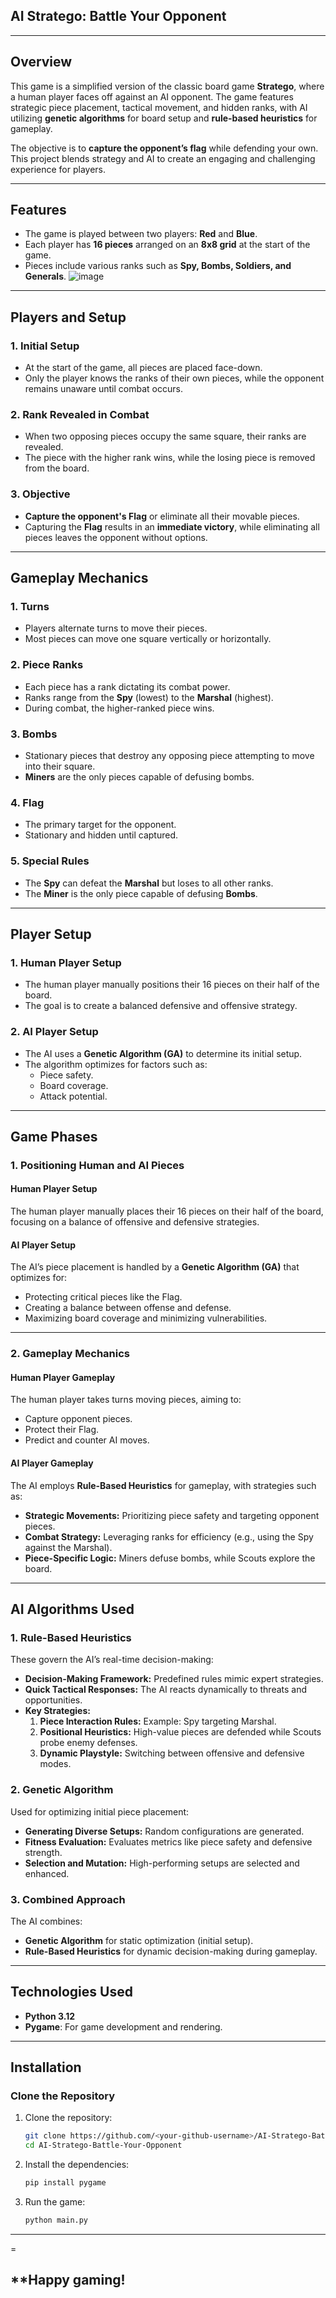 ## AI Stratego: Battle Your Opponent
---
## **Overview**
This game is a simplified version of the classic board game **Stratego**, where a human player faces off against an AI opponent. The game features strategic piece placement, tactical movement, and hidden ranks, with AI utilizing **genetic algorithms** for board setup and **rule-based heuristics** for gameplay. 

The objective is to **capture the opponent’s flag** while defending your own. This project blends strategy and AI to create an engaging and challenging experience for players.

---

## **Features**
- The game is played between two players: **Red** and **Blue**.
- Each player has **16 pieces** arranged on an **8x8 grid** at the start of the game.
- Pieces include various ranks such as **Spy, Bombs, Soldiers, and Generals**.
![image](https://github.com/user-attachments/assets/e8994677-2354-49bc-bac7-85b1572f6c0b)

---

## **Players and Setup**
### **1. Initial Setup**
- At the start of the game, all pieces are placed face-down.  
- Only the player knows the ranks of their own pieces, while the opponent remains unaware until combat occurs.  

### **2. Rank Revealed in Combat**
- When two opposing pieces occupy the same square, their ranks are revealed.  
- The piece with the higher rank wins, while the losing piece is removed from the board.  

### **3. Objective**
- **Capture the opponent's Flag** or eliminate all their movable pieces.  
- Capturing the **Flag** results in an **immediate victory**, while eliminating all pieces leaves the opponent without options.

---

## **Gameplay Mechanics**

### **1. Turns**
- Players alternate turns to move their pieces.  
- Most pieces can move one square vertically or horizontally.

### **2. Piece Ranks**
- Each piece has a rank dictating its combat power.  
- Ranks range from the **Spy** (lowest) to the **Marshal** (highest).  
- During combat, the higher-ranked piece wins.

### **3. Bombs**
- Stationary pieces that destroy any opposing piece attempting to move into their square.  
- **Miners** are the only pieces capable of defusing bombs.

### **4. Flag**
- The primary target for the opponent.  
- Stationary and hidden until captured.

### **5. Special Rules**
- The **Spy** can defeat the **Marshal** but loses to all other ranks.  
- The **Miner** is the only piece capable of defusing **Bombs**.

---

## **Player Setup**

### **1. Human Player Setup**
- The human player manually positions their 16 pieces on their half of the board.  
- The goal is to create a balanced defensive and offensive strategy.

### **2. AI Player Setup**
- The AI uses a **Genetic Algorithm (GA)** to determine its initial setup.  
- The algorithm optimizes for factors such as:  
  - Piece safety.  
  - Board coverage.  
  - Attack potential.

---

## **Game Phases**

### **1. Positioning Human and AI Pieces**

#### **Human Player Setup**
The human player manually places their 16 pieces on their half of the board, focusing on a balance of offensive and defensive strategies.  

#### **AI Player Setup**
The AI’s piece placement is handled by a **Genetic Algorithm (GA)** that optimizes for:  
- Protecting critical pieces like the Flag.  
- Creating a balance between offense and defense.  
- Maximizing board coverage and minimizing vulnerabilities.  

---

### **2. Gameplay Mechanics**

#### **Human Player Gameplay**
The human player takes turns moving pieces, aiming to:  
- Capture opponent pieces.  
- Protect their Flag.  
- Predict and counter AI moves.

#### **AI Player Gameplay**
The AI employs **Rule-Based Heuristics** for gameplay, with strategies such as:  
- **Strategic Movements:** Prioritizing piece safety and targeting opponent pieces.  
- **Combat Strategy:** Leveraging ranks for efficiency (e.g., using the Spy against the Marshal).  
- **Piece-Specific Logic:** Miners defuse bombs, while Scouts explore the board.

---

## **AI Algorithms Used**

### **1. Rule-Based Heuristics**
These govern the AI’s real-time decision-making:  
- **Decision-Making Framework:** Predefined rules mimic expert strategies.  
- **Quick Tactical Responses:** The AI reacts dynamically to threats and opportunities.  
- **Key Strategies:**  
  1. **Piece Interaction Rules:** Example: Spy targeting Marshal.  
  2. **Positional Heuristics:** High-value pieces are defended while Scouts probe enemy defenses.  
  3. **Dynamic Playstyle:** Switching between offensive and defensive modes.

### **2. Genetic Algorithm**
Used for optimizing initial piece placement:  
- **Generating Diverse Setups:** Random configurations are generated.  
- **Fitness Evaluation:** Evaluates metrics like piece safety and defensive strength.  
- **Selection and Mutation:** High-performing setups are selected and enhanced.

### **3. Combined Approach**
The AI combines:  
- **Genetic Algorithm** for static optimization (initial setup).  
- **Rule-Based Heuristics** for dynamic decision-making during gameplay.  

---

## **Technologies Used**
- **Python 3.12**  
- **Pygame**: For game development and rendering.

---

## **Installation**

### Clone the Repository
1. Clone the repository:  
   ```bash
   git clone https://github.com/<your-github-username>/AI-Stratego-Battle-Your-Opponent.git
   cd AI-Stratego-Battle-Your-Opponent
   ```

2. Install the dependencies:  
   ```bash
   pip install pygame
   ```

3. Run the game:  
   ```bash
   python main.py
   ```

---
=
## **Happy gaming!
